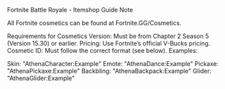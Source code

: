 Fortnite Battle Royale - Itemshop Guide
Note

All Fortnite cosmetics can be found at Fortnite.GG/Cosmetics.

Requirements for Cosmetics
Version: Must be from Chapter 2 Season 5 (Version 15.30) or earlier.
Pricing: Use Fortnite’s official V-Bucks pricing.
Cosmetic ID: Must follow the correct format (see below).
Examples:

Skin: "AthenaCharacter:Example"
Emote: "AthenaDance:Example"
Pickaxe: "AthenaPickaxe:Example"
Backbling: "AthenaBackpack:Example"
Glider: "AthenaGlider:Example"
